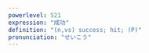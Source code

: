 ```yaml
---
powerlevel: 521
expression: "成功"
definition: "(n,vs) success; hit; (P)"
pronunciation: "せいこう"
---
```

